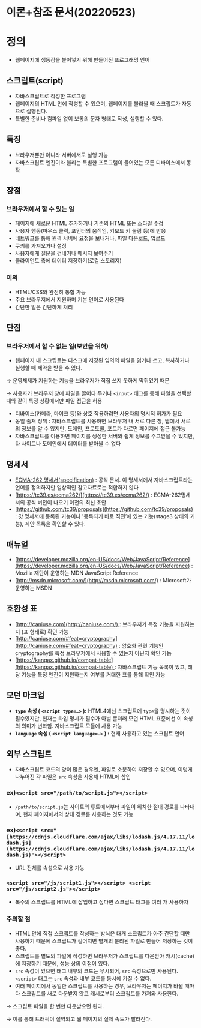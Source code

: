 # 이론+참조 문서(20220523)

# 정의

- 웹페이지에 생동감을 불어넣기 위해 만들어진 프로그래밍 언어

## 스크립트(script)

- 자바스크립트로 작성한 프로그램
- 웹페이지의 HTML 안에 작성할 수 있으며, 웹페이지를 불러올 때 스크립트가 자동으로 실행된다.
- 특별한 준비나 컴파일 없이 보통의 문자 형태로 작성, 실행할 수 있다.

## 특징

- 브라우저뿐만 아니라 서버에서도 실행 가능
- 자바스크립트 엔진이라 불리는 특별한 프로그램이 들어있는 모든 디바이스에서 동작

## 장점

### 브라우저에서 할 수 있는 일

- 페이지에 새로운 HTML 추가하거나 기존의 HTML 또는 스타일 수정
- 사용자 행동(마우스 클릭, 포인터의 움직임, 키보드 키 눌림 등)에 반응
- 네트워크를 통해 원격 서버에 요청을 보내거나, 파일 다운로드, 업로드
- 쿠키를 가져오거나 설정
- 사용자에게 질문을 건네거나 메시지 보여주기
- 클라이언트 측에 데이터 저장하기(로컬 스토리지)

### 이외

- HTML/CSS와 완전히 통합 가능
- 주요 브라우저에서 지원하며 기본 언어로 사용된다
- 간단한 일은 간단하게 처리

## 단점

### 브라우저에서 할 수 없는 일(보안을 위해)

- 웹페이지 내 스크립트는 디스크에 저장된 임의의 파일을 읽거나 쓰고, 복사하거나 실행할 때 제약을 받을 수 있다.

→ 운영체제가 지원하는 기능을 브라우저가 직접 쓰지 못하게 막혀있기 때문

→ 사용자가 브라우저 창에 파일을 끌어다 두거나 `<input>` 태그를 통해 파일을 선택할 때와 같이 특정 상황에서만 파일 접근을 허용

- 디바이스(카메라, 마이크 등)와 상호 작용하려면 사용자의 명시적 허가가 필요
- 동일 출처 정책 : 자바스크립트를 사용하면 브라우저 내 서로 다른 창, 탭에서 서로의 정보를 알 수 있지만, 도메인, 프로토콜, 포트가 다르면 페이지에 접근 불가능
- 자바스크립트를 이용하면 페이지를 생성한 서버와 쉽게 정보를 주고받을 수 있지만, 타 사이트나 도메인에서 데이터를 받아올 수 없다

## 명세서

- [ECMA-262 명세서(specification)](https://www.ecma-international.org/publications/standards/Ecma-262.htm) : 공식 문서. 이 명세서에서 자바스크립트라는 언어를 정의하지만 일상적인 참고자료로는 적합하지 않다
- [https://tc39.es/ecma262/](https://tc39.es/ecma262/) : ECMA-262명세서의 공식 버전이 나오기 이전의 최신 초안
- [https://github.com/tc39/proposals](https://github.com/tc39/proposals) : 갓 명세서에 등록된 기능이나 '등록되기 바로 직전’에 있는 기능(stage3 상태의 기능), 제안 목록을 확인할 수 있다.

## 매뉴얼

- [https://developer.mozilla.org/en-US/docs/Web/JavaScript/Reference](https://developer.mozilla.org/en-US/docs/Web/JavaScript/Reference) : Mozilla 재단이 운영하는 MDN JavaScript Reference
- [http://msdn.microsoft.com/](http://msdn.microsoft.com/) : Microsoft가 운영하는 MSDN

## 호환성 표

- [http://caniuse.com](http://caniuse.com/) : 브라우저가 특정 기능을 지원하는지 (표 형태로) 확인 가능
- [http://caniuse.com/#feat=cryptography](http://caniuse.com/#feat=cryptography) : 암호화 관련 기능인 cryptography를 특정 브라우저에서 사용할 수 있는지 아닌지 확인 가능
- [https://kangax.github.io/compat-table](https://kangax.github.io/compat-table) : 자바스크립트 기능 목록이 있고, 해당 기능을 특정 엔진이 지원하는지 여부를 거대한 표를 통해 확인 가능

## 모던 마크업

- **`type` 속성 ( `<script type=…>`  ):** HTML4에선 스크립트에 `type`을 명시하는 것이 필수였지만, 현재는 타입 명시가 필수가 아닐 뿐더러 모던 HTML 표준에선 이 속성의 의미가 변화함. 자바스크립트 모듈에 사용 가능
- **`language` 속성 ( `<script language=…>` ) :** 현재 사용하고 있는 스크립트 언어

## 외부 스크립트

- 자바스크립트 코드의 양이 많은 경우엔, 파일로 소분하여 저장할 수 있으며, 이렇게 나누어진 각 파일은 `src` 속성을 사용해 HTML에 삽입

### ex)`<script src="/path/to/script.js"></script>`

- `/path/to/script.js`는 사이트의 루트에서부터 파일이 위치한 절대 경로를 나타내며, 현재 페이지에서의 상대 경로를 사용하는 것도 가능

### ex)`<script src="[https://cdnjs.cloudflare.com/ajax/libs/lodash.js/4.17.11/lodash.js](https://cdnjs.cloudflare.com/ajax/libs/lodash.js/4.17.11/lodash.js)"></script>`

- URL 전체를 속성으로 사용 가능

### `<script src="/js/script1.js"></script> <script src="/js/script2.js"></script>`

- 복수의 스크립트를 HTML에 삽입하고 싶다면 스크립트 태그를 여러 개 사용하자

### 주의할 점

- HTML 안에 직접 스크립트를 작성하는 방식은 대개 스크립트가 아주 간단할 때만 사용하기 때문에 스크립트가 길어지면 별개의 분리된 파일로 만들어 저장하는 것이 좋다.
- 스크립트를 별도의 파일에 작성하면 브라우저가 스크립트를 다운받아 캐시(cache)에 저장하기 때문에, 성능 상의 이점이 있다.
- `src` 속성이 있으면 태그 내부의 코드는 무시되어, `src` 속성으로만 사용된다. `<script>` 태그는 `src` 속성과 내부 코드를 동시에 가질 수 없다.
- 여러 페이지에서 동일한 스크립트를 사용하는 경우, 브라우저는 페이지가 바뀔 때마다 스크립트를 새로 다운받지 않고 캐시로부터 스크립트를 가져와 사용한다.

→ 스크립트 파일을 한 번만 다운받으면 된다.

→ 이를 통해 트래픽이 절약되고 웹 페이지의 실제 속도가 빨라진다.